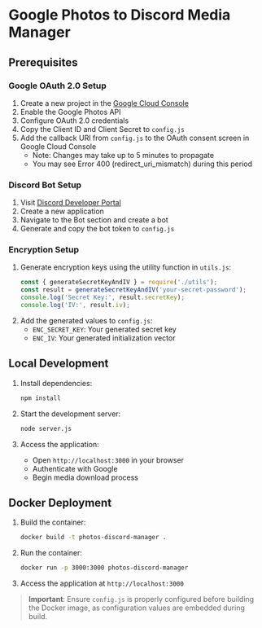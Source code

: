 # Google Photos to Discord Media Manager

## Prerequisites

### Google OAuth 2.0 Setup
1. Create a new project in the [Google Cloud Console](https://console.cloud.google.com)
2. Enable the Google Photos API
3. Configure OAuth 2.0 credentials
4. Copy the Client ID and Client Secret to `config.js`
5. Add the callback URI from `config.js` to the OAuth consent screen in Google Cloud Console
   - Note: Changes may take up to 5 minutes to propagate
   - You may see Error 400 (redirect_uri_mismatch) during this period

### Discord Bot Setup
1. Visit [Discord Developer Portal](https://discord.com/developers/applications)
2. Create a new application
3. Navigate to the Bot section and create a bot
4. Generate and copy the bot token to `config.js`

### Encryption Setup
1. Generate encryption keys using the utility function in `utils.js`:
   ```javascript
   const { generateSecretKeyAndIV } = require('./utils');
   const result = generateSecretKeyAndIV('your-secret-password');
   console.log('Secret Key:', result.secretKey);
   console.log('IV:', result.iv);
   ```
2. Add the generated values to `config.js`:
   - `ENC_SECRET_KEY`: Your generated secret key
   - `ENC_IV`: Your generated initialization vector

## Local Development

1. Install dependencies:
   ```bash
   npm install
   ```

2. Start the development server:
   ```bash
   node server.js
   ```

3. Access the application:
   - Open `http://localhost:3000` in your browser
   - Authenticate with Google
   - Begin media download process

## Docker Deployment

1. Build the container:
   ```bash
   docker build -t photos-discord-manager .
   ```

2. Run the container:
   ```bash
   docker run -p 3000:3000 photos-discord-manager
   ```

3. Access the application at `http://localhost:3000`

> **Important**: Ensure `config.js` is properly configured before building the Docker image, as configuration values are embedded during build.

